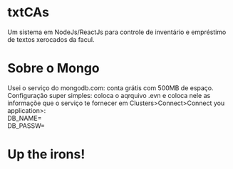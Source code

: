 # txtCAs
Um sistema em NodeJs/ReactJs para controle de inventário e empréstimo de textos xerocados da facul.

# Sobre o Mongo
Usei o serviço do mongodb.com: conta grátis com 500MB de espaço. Configuração super simples: coloca o aqrquivo .evn e coloca nele as informaçõe que o serviço te fornecer em 
Clusters>Connect>Connect you application>:
<br />
DB_NAME=
<br />
DB_PASSW=

# Up the irons!
